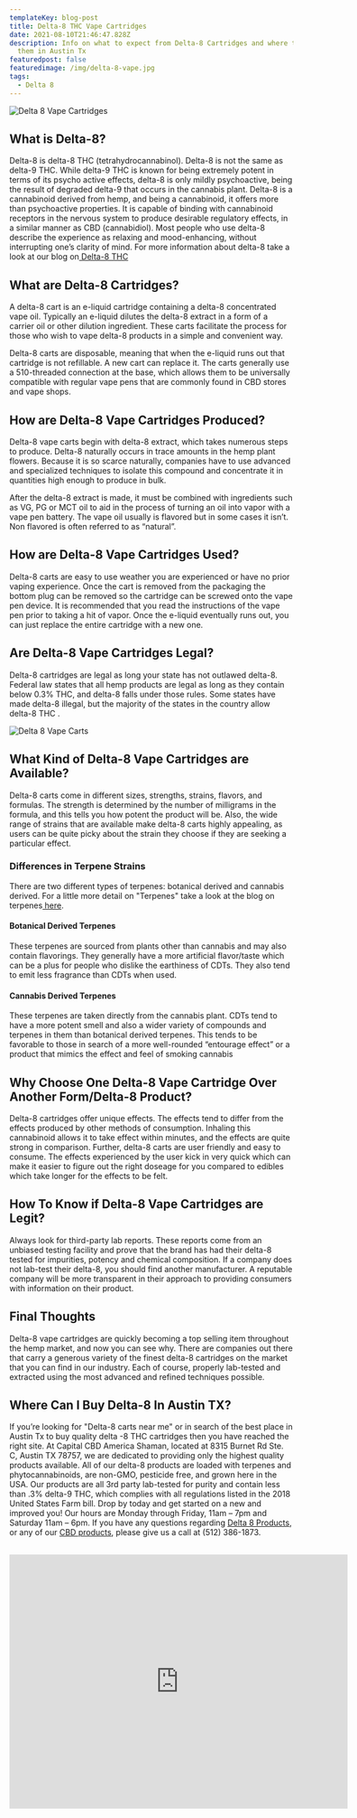 ```yaml
---
templateKey: blog-post
title: Delta-8 THC Vape Cartridges
date: 2021-08-10T21:46:47.828Z
description: Info on what to expect from Delta-8 Cartridges and where to buy
  them in Austin Tx
featuredpost: false
featuredimage: /img/delta-8-vape.jpg
tags:
  - Delta 8
---
```

![](/img/delta-8-vape.jpg "Delta 8 Vape Cartridges")

## What is Delta-8?

Delta-8 is delta-8 THC (tetrahydrocannabinol).  Delta-8 is not the same as delta-9 THC.  While delta-9 THC is known for being extremely potent in terms of its psycho active effects, delta-8 is only mildly psychoactive, being the result of degraded delta-9 that occurs in the cannabis plant.  Delta-8 is a cannabinoid derived from hemp, and being a cannabinoid, it offers more than psychoactive properties.  It is capable of binding with cannabinoid receptors in the nervous system to produce desirable regulatory effects, in a similar manner as CBD (cannabidiol).  Most people who use delta-8 describe the experience as relaxing and mood-enhancing, without interrupting one’s clarity of mind.  For more information about delta-8 take a look at our blog on[ Delta-8 THC](https://capitalamericanshaman.com/blog/delta-8/)

## What are Delta-8 Cartridges?

A delta-8 cart is an e-liquid cartridge containing a delta-8 concentrated vape oil.  Typically an e-liquid dilutes the delta-8 extract in a form of a carrier oil or other dilution ingredient.  These carts facilitate the process for those who wish to vape delta-8 products in a simple and convenient way.

Delta-8 carts are disposable, meaning that when the e-liquid runs out that cartridge is not refillable.  A new cart can replace it.  The carts generally use a 510-threaded connection at the base, which allows them to be universally compatible with regular vape pens that are commonly found in CBD stores and vape shops.

## How are Delta-8 Vape Cartridges Produced?

Delta-8 vape carts begin with delta-8 extract, which takes numerous steps to produce.  Delta-8 naturally occurs in trace amounts in the hemp plant flowers.  Because it is so scarce naturally, companies have to use advanced and specialized techniques to isolate this compound and concentrate it in quantities high enough to produce in bulk.

After the delta-8 extract is made, it must be combined with ingredients such as VG, PG or MCT oil to aid in the process of turning an oil into vapor with a vape pen battery.  The vape oil usually is flavored but in some cases it isn’t.  Non flavored is often referred to as “natural”.

## How are Delta-8 Vape Cartridges Used?

Delta-8 carts are easy to use weather you are experienced or have no prior vaping experience.  Once the cart is removed from the packaging the bottom plug can be removed so the cartridge can be screwed onto the vape pen device.  It is recommended that you read the instructions of the vape pen prior to taking a hit of vapor.  Once the e-liquid eventually runs out, you can just replace the entire cartridge with a new one.

## Are Delta-8 Vape Cartridges Legal?

Delta-8 cartridges are legal as long your state has not outlawed delta-8.  Federal law states that all hemp products are legal as long as they contain below 0.3% THC, and delta-8 falls under those rules.  Some states have made delta-8 illegal, but the majority of the states in the country allow delta-8 THC . 

![Delta 8 Vape Carts](/img/delta-8-vape-cart.jpg "Delta 8 Vape in Austin")

## What Kind of Delta-8 Vape Cartridges are Available?

Delta-8 carts come in different sizes, strengths, strains, flavors, and formulas.  The strength is determined by the number of milligrams in the formula, and this tells you how potent the product will be.  Also, the wide range of strains that are available make delta-8 carts highly appealing, as users can be quite picky about the strain they choose if they are seeking a particular effect.

### Differences in Terpene Strains

There are two different types of terpenes: botanical derived and cannabis derived.  For a little more detail on "Terpenes" take a look at the blog on terpenes[ here](https://capitalamericanshaman.com/blog/terpenes/).  

#### Botanical Derived Terpenes

These terpenes are sourced from plants other than cannabis and may also contain flavorings.  They generally have a more artificial flavor/taste which can be a plus for people who dislike the earthiness of CDTs. They also tend to emit less fragrance than CDTs when used.

#### Cannabis Derived Terpenes

These terpenes are taken directly from the cannabis plant.  CDTs tend to have a more potent smell and also a wider variety of compounds and terpenes in them than botanical derived terpenes.  This tends to be favorable to those in search of a more well-rounded “entourage effect” or a product that mimics the effect and feel of smoking cannabis 

## Why Choose One Delta-8 Vape Cartridge Over Another Form/Delta-8 Product?

Delta-8 cartridges offer unique effects.  The effects tend to differ from the effects produced by other methods of consumption.  Inhaling this cannabinoid allows it to take effect within minutes, and the effects are quite strong in comparison.  Further, delta-8 carts are user friendly and easy to consume.  The effects experienced by the user kick in very quick which can make it easier to figure out the right doseage for you compared to edibles which take longer for the effects to be felt.

## How To Know if Delta-8 Vape Cartridges are Legit?

Always look for third-party lab reports.  These reports come from an unbiased testing facility and prove that the brand has had their delta-8 tested for impurities, potency and chemical composition.  If a company does not lab-test their delta-8, you should find another manufacturer.  A reputable company will be more transparent in their approach to providing consumers with information on their product.

## Final Thoughts

Delta-8 vape cartridges are quickly becoming a top selling item throughout the hemp market, and now you can see why.  There are companies out there that carry a generous variety of the finest delta-8 cartridges on the market that you can find in our industry.  Each of course, properly lab-tested and extracted using the most advanced and refined techniques possible.

## Where Can I Buy Delta-8 In Austin TX?

If you’re looking for "Delta-8 carts near me" or in search of the best place in Austin Tx to buy quality delta -8 THC cartridges then you have reached the right site.  At Capital CBD America Shaman, located at 8315 Burnet Rd Ste. C, Austin TX 78757, we are dedicated to providing only the highest quality products available.  All of our delta-8 products are loaded with terpenes and phytocannabinoids, are non-GMO, pesticide free, and grown here in the USA.  Our products are all 3rd party lab-tested for purity and contain less than .3% delta-9 THC, which complies with all regulations listed in the 2018 United States Farm bill.  Drop by today and get started on a new and improved you!  Our hours are Monday through Friday, 11am – 7pm and Saturday 11am – 6pm.  If you have any questions regarding [Delta 8 Products](https://capitalamericanshaman.com/product-category/delta-8/), or any of our [CBD products](https://capitalamericanshaman.com/products), please give us a call at (512) 386-1873.

<br>

<center><iframe src="https://www.google.com/maps/embed?pb=!1m18!1m12!1m3!1d3442.5441840515764!2d-97.7283884!3d30.363901699999996!2m3!1f0!2f0!3f0!3m2!1i1024!2i768!4f13.1!3m3!1m2!1s0x8644cb31a4fe226f%3A0x34275657f2964730!2sCapital%20CBD%20American%20Shaman!5e0!3m2!1sen!2sus!4v1667507515248!5m2!1sen!2sus" width="600" height="450" style="border:0;" allowfullscreen="" loading="lazy" referrerpolicy="no-referrer-when-downgrade"></iframe><center/>